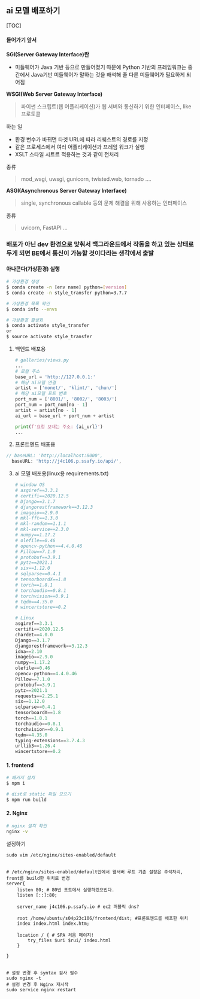 ## ai 모델 배포하기

[TOC]

#### 들어가기 앞서

**SGI(Server Gateway Interface)란**

- 미들웨어가 Java 기반 등으로 만들어졌기 때문에 Python 기반의 프레임워크는 중간에서 Java기반 미들웨어가 말하는 것을 해석해 줄 다른 미들웨어가 필요하게 되어짐

**WSGI(Web Server Gateway Interface)**

> 파이썬 스크립트(웹 어플리케이션)가 웹 서버와 통신하기 위한 인터페이스, like 프로토콜

하는 일

- 환경 변수가 바뀌면 타겟 URL에 따라 리퀘스트의 경로를 지정
- 같은 프로세스에서 여러 어플리케이션과 프레임 워크가 실행
- XSLT 스타일 시트르 적용하는 것과 같이 전처리

종류

> mod_wsgi, uwsgi, gunicorn, twisted.web, tornado ....



**ASGI(Asynchronous Server Gateway Interface)**

> single, synchronous callable 등의 문제 해결을 위해 사용하는 인터페이스

종류

> uvicorn, FastAPI ...



### 배포가 아닌 dev 환경으로 맞춰서 백그라운드에서 작동을 하고 있는 상태로 두게 되면 BE에서 통신이 가능할 것이다라는 생각에서 출발



#### 아나콘다(가상환경) 실행

```bash
# 가상환경 생성
$ conda create -n [env name] python=[version]
$ conda create -n style_transfer python=3.7.7

# 가상환경 목록 확인
$ conda info --envs

# 가상환경 활성화
$ conda activate style_transfer
or
$ source activate style_transfer
```



1. 백엔드 배포용

   ```python
   # galleries/views.py
   ...
   # 로컬 주소
   base_url = 'http://127.0.0.1:'
   # 해당 ai모델 연결
   artist = ['monet/', 'klimt/', 'chun/']
   # 해당 ai모델 포트 번호
   port_num = ['8001/', '8002/', '8003/']
   port_num = port_num[no - 1]
   artist = artist[no - 1]
   ai_url = base_url + port_num + artist
   
   print(f'요청 보내는 주소: {ai_url}')
   ...
   ```

2.  프론트엔드 배포용

   ```js
   // baseURL: 'http://localhost:8000',
     baseURL: 'http://j4c106.p.ssafy.io/api/',
   ```

3. ai 모델 배포용(linux용 requirements.txt)

   ```python
   # window OS
   # asgiref==3.3.1
   # certifi==2020.12.5
   # Django==3.1.7
   # djangorestframework==3.12.3
   # imageio==2.9.0
   # mkl-fft==1.3.0
   # mkl-random==1.1.1
   # mkl-service==2.3.0
   # numpy==1.17.2
   # olefile==0.46
   # opencv-python==4.4.0.46
   # Pillow==7.1.0
   # protobuf==3.9.1
   # pytz==2021.1
   # six==1.12.0
   # sqlparse==0.4.1
   # tensorboardX==1.8
   # torch==1.8.1
   # torchaudio==0.8.1
   # torchvision==0.9.1
   # tqdm==4.35.0
   # wincertstore==0.2
   
   # Linux
   asgiref==3.3.1
   certifi==2020.12.5
   chardet==4.0.0
   Django==3.1.7
   djangorestframework==3.12.3
   idna==2.10
   imageio==2.9.0
   numpy==1.17.2
   olefile==0.46
   opencv-python==4.4.0.46
   Pillow==7.1.0
   protobuf==3.9.1
   pytz==2021.1
   requests==2.25.1
   six==1.12.0
   sqlparse==0.4.1
   tensorboardX==1.8
   torch==1.8.1
   torchaudio==0.8.1
   torchvision==0.9.1
   tqdm==4.35.0
   typing-extensions==3.7.4.3
   urllib3==1.26.4
   wincertstore==0.2
   ```

   

#### 1. frontend

```bash
# 패키지 설치
$ npm i

# dist로 static 파일 모으기
$ npm run build
```



#### 2. Nginx

```bash
# nginx 설치 확인
nginx -v
```

 설정하기

```shell
sudo vim /etc/nginx/sites-enabled/default


# /etc/nginx/sites-enabled/default안에서 웹서버 루트 기존 설정은 주석처리, front를 build한 위치로 변경
server{
	listen 80; # 80번 포트에서 실행하겠으빈다.
	listen [::]:80;
	
	server_name j4c106.p.ssafy.io # ec2 퍼블릭 dns? 
	
	root /home/ubuntu/s04p23c106/frontend/dist; #프론트엔드를 배포한 위치
	index index.html index.htm;
	
	location / { # SPA 처음 페이지!
		try_files $uri $rui/ index.html 
	}
	
}


# 설정 변경 후 syntax 검사 필수
sudo nginx -t
# 설정 변경 후 Nginx 재시작
sudo service nginx restart
```



